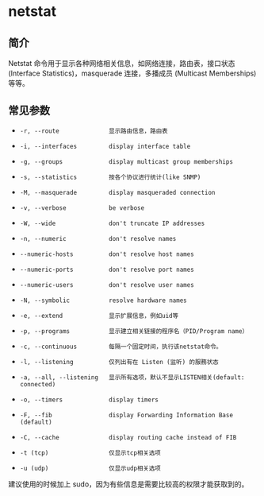 # netstat

## 简介
Netstat 命令用于显示各种网络相关信息，如网络连接，路由表，接口状态 (Interface Statistics)，masquerade 连接，多播成员 (Multicast Memberships) 等等。


<!--more-->


## 常见参数
*     -r, --route              显示路由信息，路由表
*     -i, --interfaces         display interface table
*     -g, --groups             display multicast group memberships
*     -s, --statistics         按各个协议进行统计(like SNMP)
*     -M, --masquerade         display masqueraded connection
*     -v, --verbose            be verbose
*     -W, --wide               don't truncate IP addresses
*     -n, --numeric            don't resolve names
*     --numeric-hosts          don't resolve host names
*     --numeric-ports          don't resolve port names
*     --numeric-users          don't resolve user names
*     -N, --symbolic           resolve hardware names
*     -e, --extend             显示扩展信息，例如uid等
*     -p, --programs           显示建立相关链接的程序名（PID/Program name）
*     -c, --continuous         每隔一个固定时间，执行该netstat命令。
*     -l, --listening          仅列出有在 Listen (监听) 的服務状态
*     -a, --all, --listening   显示所有选项，默认不显示LISTEN相关(default: connected)
*     -o, --timers             display timers
*     -F, --fib                display Forwarding Information Base (default)
*     -C, --cache              display routing cache instead of FIB
*     -t (tcp)                 仅显示tcp相关选项
*     -u (udp)                 仅显示udp相关选项

建议使用的时候加上 sudo，因为有些信息是需要比较高的权限才能获取到的。
